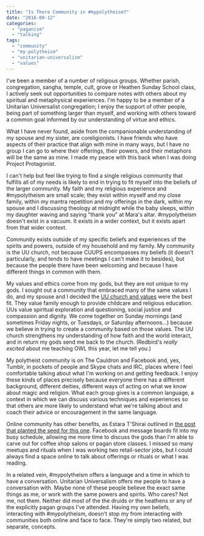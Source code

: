 ```yaml
---
title: "Is There Community in #mypolytheism?"
date: "2016-09-12"
categories: 
  - "paganism"
  - "talking"
tags: 
  - "community"
  - "my-polytheism"
  - "unitarian-universalism"
  - "values"
---
```


I've been a member of a number of religious groups. Whether parish, congregation, sangha, temple, cult, grove or Heathen Sunday School class, I actively seek out opportunities to compare notes with others about my spiritual and metaphysical experiences. I'm happy to be a member of a Unitarian Universalist congregation; I enjoy the support of other people, being part of something larger than myself, and working with others toward a common goal informed by our understanding of virtue and ethics.

What I have never found, aside from the companionable understanding of my spouse and my sister, are coreligionists. I have friends who have aspects of their practice that align with mine in many ways, but I have no group I can go to where their offerings, their powers, and their metaphors will be the same as mine. I made my peace with this back when I was doing Project Protagonist.

I can't help but feel like trying to find a single religious community that fulfills all of my needs is likely to end in trying to fit myself into the beliefs of the larger community. My faith and my religious experience and #mypolytheism are small scale; they exist within myself and my close family, within my mantra repetition and my offerings in the dark, within my spouse and I discussing theology at midnight while the baby sleeps, within my daughter waving and saying "thank you" at Mara's altar. #mypolytheism doesn't exist in a vacuum. It exists in a wider context, but it exists apart from that wider context.

Community exists outside of my specific beliefs and experiences of the spirits and powers, outside of my household and my family. My community is the UU church, not because CUUPS encompasses my beliefs (it doesn't particularly, and tends to have meetings I can't make it to besides), but because the people there have been welcoming and because I have different things in common with them.

My values and ethics come from my gods, but they are not unique to my gods. I sought out a community that embraced many of the same values I do, and my spouse and I decided the [UU church and values](http://www.uua.org/beliefs/what-we-believe/principles) were the best fit. They value family enough to provide childcare and religious education. UUs value spiritual exploration and questioning, social justice and compassion and dignity. We come together on Sunday mornings (and sometimes Friday nights, or Tuesdays, or Saturday afternoons...) because we believe in trying to create a community based on those values. The UU church strengthens my understanding of how faith and the world interact, and in return my gods send me back to the church. (Redbird's _really excited_ about me teaching OWL this year, let me tell you.)

My polytheist community is on The Cauldron and Facebook and, yes, Tumblr, in pockets of people and Skype chats and IRC, places where I feel comfortable talking about what I'm working on and getting feedback. I enjoy these kinds of places precisely because everyone there has a different background, different deities, different ways of acting on what we know about magic and religion. What each group gives is a common language, a context in which we can discuss various techniques and experiences so that others are more likely to understand what we're talking about and coach their advice or encouragement in the same language.

Online community has other benefits, as Estara T'Shirai outlined in [the post that planted the seed for this one](https://cawmotherfsckers.wordpress.com/2016/09/10/why-online-community/). Facebook and message boards fit into my busy schedule, allowing me more time to discuss the gods than I'm able to carve out for coffee shop salons or pagan store classes. I missed so many meetups and rituals when I was working two retail-sector jobs, but I could always find a space online to talk about offerings or rituals or what I was reading.

In a related vein, #mypolytheism offers a language and a time in which to have a conversation. Unitarian Universalism offers me people to have a conversation with. Maybe none of these people believe the exact same things as me, or work with the same powers and spirits. Who cares? Not me, not them. Neither did most of the the druids or the heathens or any of the explicitly pagan groups I've attended. Having my own beliefs, interacting with #mypolytheism, doesn't stop my from interacting with communities both online and face to face. They're simply two related, but separate, concepts.
